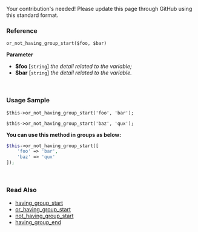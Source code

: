 Your contribution's needed!
Please update this page through GitHub using this standard format.

### Reference
`or_not_having_group_start($foo, $bar)`

**Parameter**
* **$foo** [`string`] *the detail related to the variable;*
* **$bar** [`string`] *the detail related to the variable.*

&nbsp;

### Usage Sample
`$this->or_not_having_group_start('foo', 'bar');`

`$this->or_not_having_group_start('baz', 'qux');`

**You can use this method in groups as below:**
```php
$this->or_not_having_group_start([
    'foo' => 'bar',
    'baz' => 'qux'
]);
```

&nbsp;

### Read Also
* [having_group_start](./having_group_start)
* [or_having_group_start](./or_having_group_start)
* [not_having_group_start](./not_having_group_start)
* [having_group_end](./having_group_end)
